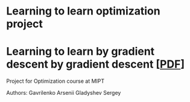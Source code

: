 # Learning to learn optimization project
# Learning to learn by gradient descent by gradient descent [[PDF](https://arxiv.org/pdf/1606.04474v2.pdf)]

Project for Optimization course at MIPT

Authors:
Gavrilenko Arsenii
Gladyshev Sergey
